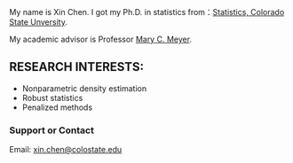 My name is Xin Chen. I got my Ph.D. in statistics from：[Statistics, Colorado State Unversity](https://statistics.colostate.edu). 

My academic advisor is Professor [Mary C. Meyer](https://www.stat.colostate.edu/~meyer/welcome.html).

## RESEARCH INTERESTS:
- Nonparametric density estimation
- Robust statistics
- Penalized methods

### Support or Contact
Email: xin.chen@colostate.edu
